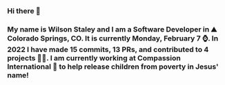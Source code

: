 ### Hi there 👋

### My name is Wilson Staley and I am a Software Developer in ⛰ Colorado Springs, CO.  It is currently Monday, February 7 ⌚. In 2022 I have made 15 commits, 13 PRs, and contributed to 4 projects 👨‍💻. I am currently working at Compassion International 🏢 to help release children from poverty in Jesus' name!
